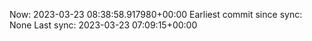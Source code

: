 Now: 2023-03-23 08:38:58.917980+00:00 Earliest commit since sync: None Last sync: 2023-03-23 07:09:15+00:00
